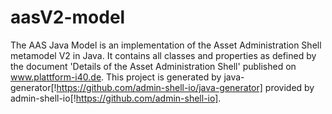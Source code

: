 # aasV2-model
The AAS Java Model is an implementation of the Asset Administration Shell metamodel V2 in Java. It contains all classes and properties as defined by the document 'Details of the Asset Administration Shell' published on www.plattform-i40.de. 
This project is generated by java-generator[!https://github.com/admin-shell-io/java-generator] provided by admin-shell-io[!https://github.com/admin-shell-io].
